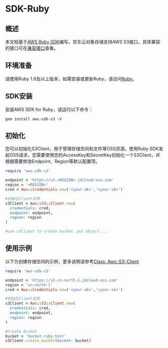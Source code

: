 # SDK-Ruby

## 概述

本文档基于[AWS Ruby SDK](https://docs.aws.amazon.com/zh_cn/sdk-for-ruby/v3/developer-guide/welcome.html)编写。京东云对象存储支持AWS S3接口，具体兼容的接口可在[兼容接口](../Compatibility-API/Compatibility-API-Overview.md)查看。

## 环境准备

请使用Ruby 1.9及以上版本，如需安装或更新Ruby，请访问[Ruby](http://www.ruby-lang.org/en/)。

## SDK安装
安装AWS SDK for Ruby，请运行以下命令：
```
gem install aws-sdk-s3 -V
```

## 初始化

您可以初始化S3Client，用于管理存储空间和文件等OSS资源。使用Ruby SDK发起OSS请求，您需要使用您的AccessKey和SecretKey初始化一个S3Client，并根据需要修改Endpoint、Region等默认配置项。
```Ruby
require 'aws-sdk-s3'

endpoint = 'https://s3.<REGION>.jdcloud-oss.com'
region = '<REGION>'
cred = Aws::Credentials.new('<your-ak>','<your-sk>')

#初始化Client实例
s3Client = Aws::S3::Client.new(
  credentials: cred,
  endpoint: endpoint,
  region: region
)

#use s3Client to create bucket、put object....
```

## 使用示例

以下为创建存储空间的示例，更多说明请参考[Class: Aws::S3::Client](https://docs.aws.amazon.com/sdk-for-ruby/v3/api/Aws/S3/Client.html)

```Ruby
require 'aws-sdk-s3'

endpoint = 'https://s3.cn-north-1.jdcloud-oss.com'
region = 'cn-north-1'
cred = Aws::Credentials.new('<your-ak>','<your-sk>')

#初始化Client实例
s3Client = Aws::S3::Client.new(
  credentials: cred,
  endpoint: endpoint,
  region: region
)

#Create Bucket
bucket = 'bucket-ruby-test'
s3Client.create_bucket(bucket: bucket)
```
